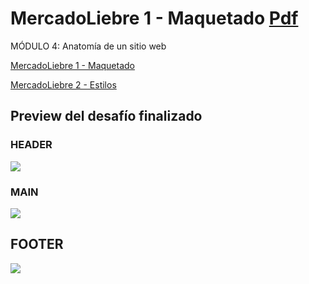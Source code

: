# MercadoLiebre 1 - Maquetado [Pdf](https://github.com/EveNavarro/mercadoLiebre-Maquetado/blob/master/Desaf%C3%ADoPDF/ML1-pdf.pdf)
MÓDULO 4: Anatomía de un sitio web

[MercadoLiebre 1 - Maquetado](https://github.com/EveNavarro/mercadoLiebre-Maquetado)


[MercadoLiebre 2 - Estilos](https://github.com/EveNavarro/mercadoLiebre2-Estilos)

## Preview del desafío finalizado

### HEADER
<img src="https://github.com/EveNavarro/mercadoLiebre-Maquetado/blob/master/public/img/Preview%20del%20desafio-header.png">

### MAIN
<img src="https://github.com/EveNavarro/mercadoLiebre-Maquetado/blob/master/public/img/Preview%20del%20desafio-sections.png">

## FOOTER
<img src="https://github.com/EveNavarro/mercadoLiebre-Maquetado/blob/master/public/img/Preview%20del%20desafio-footer.png">

